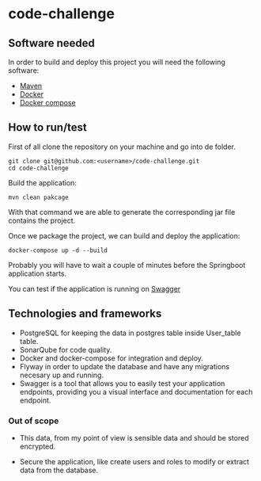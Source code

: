 # code-challenge
## Software needed
In order to build and deploy this project you will need the following software:
* [Maven](https://maven.apache.org/download.cgi)
* [Docker](https://www.docker.com/products/docker-desktop)
* [Docker compose](https://docs.docker.com/compose/install/)

## How to run/test 
First of all clone the repository on your machine and go into de folder.
```shell script
git clone git@github.com:<username>/code-challenge.git
cd code-challenge
```

Build the application: 
```shell script
mvn clean pakcage
```
With that command we are able to generate the corresponding jar file contains the project.

Once we package the project, we can build and deploy the application:
```shell script
docker-compose up -d --build
```

Probably you will have to wait a couple of minutes before the Springboot application starts.

You can test if the application is running on [Swagger](http://localhost:8000/swagger-ui.html#/)

## Technologies and frameworks
- PostgreSQL for keeping the data in postgres table inside User_table table.
- SonarQube for code quality.
- Docker and docker-compose for integration and deploy.
- Flyway in order to update the database and have any migrations necesary up and running.
- Swagger is a tool that allows you to easily test your application endpoints, providing you a visual interface and documentation for each endpoint.

### Out of scope
* This data, from my point of view is sensible data and should be stored encrypted.

* Secure the application, like create users and roles to modify or extract data from the database.
